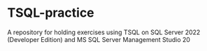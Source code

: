 # TSQL-practice
A repository for holding exercises using TSQL on SQL Server 2022 (Developer Edition) and MS SQL Server Management Studio 20
